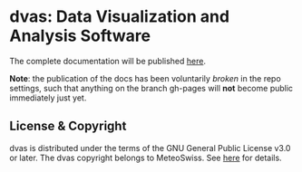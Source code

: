 
# dvas: Data Visualization and Analysis Software

The complete documentation will be published [here](https://meteoswiss.github.io/dvas).

**Note**: the publication of the docs has been voluntarily *broken* in the repo settings, such that anything on the branch gh-pages will **not** become public immediately just yet.

## License & Copyright
dvas is distributed under the terms of the GNU General Public License v3.0 or later. The dvas copyright belongs to MeteoSwiss. See [here](https://meteoswiss.github.io/dvas/license.html) for details.
